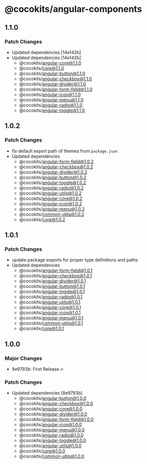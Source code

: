 # @cocokits/angular-components

## 1.1.0

### Patch Changes

- Updated dependencies [14e142b]
- Updated dependencies [14e142b]
  - @cocokits/angular-core@1.1.0
  - @cocokits/core@1.1.0
  - @cocokits/angular-button@1.1.0
  - @cocokits/angular-checkbox@1.1.0
  - @cocokits/angular-divider@1.1.0
  - @cocokits/angular-form-field@1.1.0
  - @cocokits/angular-icon@1.1.0
  - @cocokits/angular-menu@1.1.0
  - @cocokits/angular-radio@1.1.0
  - @cocokits/angular-toggle@1.1.0

## 1.0.2

### Patch Changes

- fix default export path of themes from `package.json`
- Updated dependencies
  - @cocokits/angular-form-field@1.0.2
  - @cocokits/angular-checkbox@1.0.2
  - @cocokits/angular-divider@1.0.2
  - @cocokits/angular-button@1.0.2
  - @cocokits/angular-toggle@1.0.2
  - @cocokits/angular-radio@1.0.2
  - @cocokits/angular-utils@1.0.2
  - @cocokits/angular-core@1.0.2
  - @cocokits/angular-icon@1.0.2
  - @cocokits/angular-menu@1.0.2
  - @cocokits/common-utils@1.0.2
  - @cocokits/core@1.0.2

## 1.0.1

### Patch Changes

- update package exports for proper type definitions and paths
- Updated dependencies
  - @cocokits/angular-form-field@1.0.1
  - @cocokits/angular-checkbox@1.0.1
  - @cocokits/angular-divider@1.0.1
  - @cocokits/angular-button@1.0.1
  - @cocokits/angular-toggle@1.0.1
  - @cocokits/angular-radio@1.0.1
  - @cocokits/angular-utils@1.0.1
  - @cocokits/angular-core@1.0.1
  - @cocokits/angular-icon@1.0.1
  - @cocokits/angular-menu@1.0.1
  - @cocokits/common-utils@1.0.1
  - @cocokits/core@1.0.1

## 1.0.0

### Major Changes

- 8e9793b: First Release 🔥

### Patch Changes

- Updated dependencies [8e9793b]
  - @cocokits/angular-button@1.0.0
  - @cocokits/angular-checkbox@1.0.0
  - @cocokits/angular-core@1.0.0
  - @cocokits/angular-divider@1.0.0
  - @cocokits/angular-form-field@1.0.0
  - @cocokits/angular-icon@1.0.0
  - @cocokits/angular-menu@1.0.0
  - @cocokits/angular-radio@1.0.0
  - @cocokits/angular-toggle@1.0.0
  - @cocokits/angular-utils@1.0.0
  - @cocokits/core@1.0.0
  - @cocokits/common-utils@1.0.0
